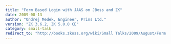 ```yaml
---
title: "Form Based Login with JAAS on JBoss and ZK"
date: 2009-08-13
author: "Ondrej Medek, Engineer, Prins Ltd."
version: "ZK 3.6.2, ZK 5.0.0 CE"
category: small-talk
redirect_to: "http://books.zkoss.org/wiki/Small Talks/2009/August/Form Based Login with JAAS on JBoss and ZK"
---
```

